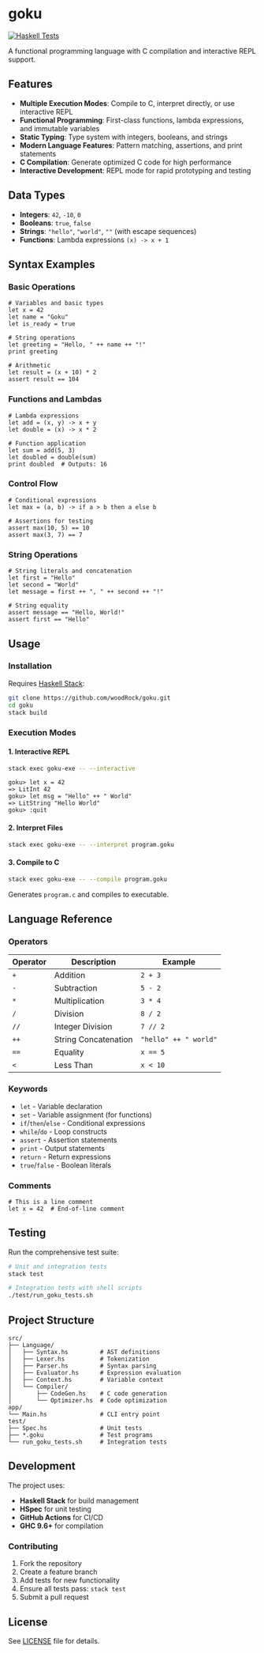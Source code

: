 # goku

[![Haskell Tests](https://github.com/woodRock/goku/actions/workflows/test.yml/badge.svg)](https://github.com/woodRock/goku/actions/workflows/test.yml)

A functional programming language with C compilation and interactive REPL support.

## Features

- **Multiple Execution Modes**: Compile to C, interpret directly, or use interactive REPL
- **Functional Programming**: First-class functions, lambda expressions, and immutable variables
- **Static Typing**: Type system with integers, booleans, and strings
- **Modern Language Features**: Pattern matching, assertions, and print statements
- **C Compilation**: Generate optimized C code for high performance
- **Interactive Development**: REPL mode for rapid prototyping and testing

## Data Types

- **Integers**: `42`, `-10`, `0`
- **Booleans**: `true`, `false`
- **Strings**: `"hello"`, `"world"`, `""` (with escape sequences)
- **Functions**: Lambda expressions `(x) -> x + 1`

## Syntax Examples

### Basic Operations
```goku
# Variables and basic types
let x = 42
let name = "Goku"
let is_ready = true

# String operations
let greeting = "Hello, " ++ name ++ "!"
print greeting

# Arithmetic
let result = (x + 10) * 2
assert result == 104
```

### Functions and Lambdas
```goku
# Lambda expressions
let add = (x, y) -> x + y
let double = (x) -> x * 2

# Function application
let sum = add(5, 3)
let doubled = double(sum)
print doubled  # Outputs: 16
```

### Control Flow
```goku
# Conditional expressions
let max = (a, b) -> if a > b then a else b

# Assertions for testing
assert max(10, 5) == 10
assert max(3, 7) == 7
```

### String Operations
```goku
# String literals and concatenation
let first = "Hello"
let second = "World"
let message = first ++ ", " ++ second ++ "!"

# String equality
assert message == "Hello, World!"
assert first == "Hello"
```

## Usage

### Installation

Requires [Haskell Stack](https://docs.haskellstack.org/en/stable/README/):

```bash
git clone https://github.com/woodRock/goku.git
cd goku
stack build
```

### Execution Modes

#### 1. Interactive REPL
```bash
stack exec goku-exe -- --interactive
```

```
goku> let x = 42
=> LitInt 42
goku> let msg = "Hello" ++ " World"
=> LitString "Hello World"
goku> :quit
```

#### 2. Interpret Files
```bash
stack exec goku-exe -- --interpret program.goku
```

#### 3. Compile to C
```bash
stack exec goku-exe -- --compile program.goku
```
Generates `program.c` and compiles to executable.

## Language Reference

### Operators

| Operator | Description | Example |
|----------|-------------|---------|
| `+` | Addition | `2 + 3` |
| `-` | Subtraction | `5 - 2` |
| `*` | Multiplication | `3 * 4` |
| `/` | Division | `8 / 2` |
| `//` | Integer Division | `7 // 2` |
| `++` | String Concatenation | `"hello" ++ " world"` |
| `==` | Equality | `x == 5` |
| `<` | Less Than | `x < 10` |

### Keywords

- `let` - Variable declaration
- `set` - Variable assignment (for functions)
- `if`/`then`/`else` - Conditional expressions
- `while`/`do` - Loop constructs
- `assert` - Assertion statements
- `print` - Output statements
- `return` - Return expressions
- `true`/`false` - Boolean literals

### Comments
```goku
# This is a line comment
let x = 42  # End-of-line comment
```

## Testing

Run the comprehensive test suite:

```bash
# Unit and integration tests
stack test

# Integration tests with shell scripts
./test/run_goku_tests.sh
```

## Project Structure

```
src/
├── Language/
│   ├── Syntax.hs         # AST definitions
│   ├── Lexer.hs          # Tokenization
│   ├── Parser.hs         # Syntax parsing
│   ├── Evaluator.hs      # Expression evaluation
│   ├── Context.hs        # Variable context
│   └── Compiler/
│       ├── CodeGen.hs    # C code generation
│       └── Optimizer.hs  # Code optimization
app/
└── Main.hs               # CLI entry point
test/
├── Spec.hs               # Unit tests
├── *.goku                # Test programs
└── run_goku_tests.sh     # Integration tests
```

## Development

The project uses:
- **Haskell Stack** for build management
- **HSpec** for unit testing
- **GitHub Actions** for CI/CD
- **GHC 9.6+** for compilation

### Contributing

1. Fork the repository
2. Create a feature branch
3. Add tests for new functionality
4. Ensure all tests pass: `stack test`
5. Submit a pull request

## License

See [LICENSE](LICENSE) file for details.